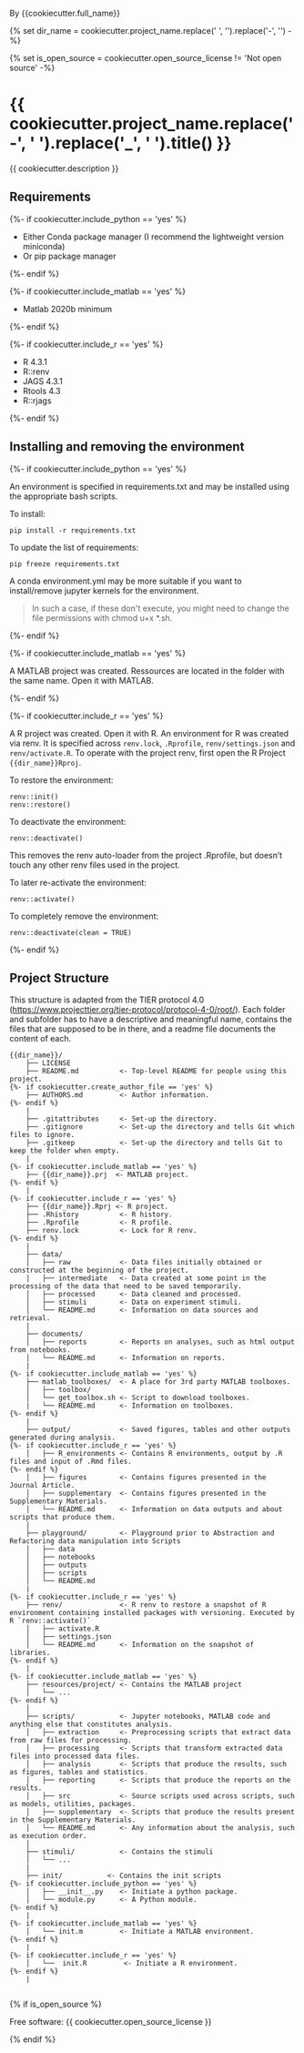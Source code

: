 By {{cookiecutter.full_name}}

{% set dir_name = cookiecutter.project_name.replace(' ', '').replace('-', '') -%}

{% set is_open_source = cookiecutter.open_source_license != 'Not open source' -%}

# {{ cookiecutter.project_name.replace('-', ' ').replace('_', ' ').title() }}
{{ cookiecutter.description }}

## Requirements

{%- if cookiecutter.include_python == 'yes' %}  

* Either Conda package manager (I recommend the lightweight version miniconda)
* Or pip package manager

{%- endif %}  

{%- if cookiecutter.include_matlab == 'yes' %}

* Matlab 2020b minimum

{%- endif %}  

{%- if cookiecutter.include_r == 'yes' %}  

* R 4.3.1
* R::renv
* JAGS 4.3.1
* Rtools 4.3
* R::rjags

{%- endif %}  

## Installing and removing the environment

{%- if cookiecutter.include_python == 'yes' %}

An environment is specified in requirements.txt and may be installed using the appropriate bash scripts.

To install:
```
pip install -r requirements.txt
```
To update the list of requirements:
```
pip freeze requirements.txt
```

A conda environment.yml may be more suitable if you want to install/remove jupyter kernels for the environment.
> In such a case, if these don't execute, you might need to change the file permissions with chmod u+x *.sh.

{%- endif %}


{%- if cookiecutter.include_matlab == 'yes' %}

A MATLAB project was created. Ressources are located in the folder with the same name. Open it with MATLAB.

{%- endif %}


{%- if cookiecutter.include_r == 'yes' %}

A R project was created. Open it with R.
An environment for R was created via renv. It is specified across `renv.lock`, `.Rprofile`, `renv/settings.json` and `renv/activate.R`. To operate with the project renv, first open the R Project `{{dir_name}}Rproj`.

To restore the environment:
```
renv::init()
renv::restore()
```

To deactivate the environment:
```
renv::deactivate()
```
This removes the renv auto-loader from the project .Rprofile, but doesn’t touch any other renv files used in the project. 

To later re-activate the environment:
```
renv::activate()
```

To completely remove the environment:
```
renv::deactivate(clean = TRUE)
```

{%- endif %}

## Project Structure
This structure is adapted from the TIER protocol 4.0 (https://www.projecttier.org/tier-protocol/protocol-4-0/root/). Each folder and subfolder has to have a descriptive and meaningful name, contains the files that are supposed to be in there, and a readme file documents the content of each. 

```
{{dir_name}}/
    ├── LICENSE
    ├── README.md          <- Top-level README for people using this project.
{%- if cookiecutter.create_author_file == 'yes' %}
    ├── AUTHORS.md         <- Author information.
{%- endif %}
    |
    ├── .gitattributes     <- Set-up the directory.
    ├── .gitignore         <- Set-up the directory and tells Git which files to ignore.
    ├── .gitkeep           <- Set-up the directory and tells Git to keep the folder when empty.
    |
{%- if cookiecutter.include_matlab == 'yes' %}
    ├── {{dir_name}}.prj  <- MATLAB project.
{%- endif %}
    |
{%- if cookiecutter.include_r == 'yes' %}
    ├── {{dir_name}}.Rprj <- R project.
    ├── .Rhistory          <- R history.
    ├── .Rprofile          <- R profile.
    ├── renv.lock          <- Lock for R renv.
{%- endif %}    
    |
    ├── data/
    │   ├── raw            <- Data files initially obtained or constructed at the beginning of the project.
    |   ├── intermediate   <- Data created at some point in the processing of the data that need to be saved temporarily.
    │   ├── processed      <- Data cleaned and processed.
    │   ├── stimuli        <- Data on experiment stimuli.
    │   └── README.md      <- Information on data sources and retrieval. 
    |
    ├── documents/
    │   ├── reports        <- Reports on analyses, such as html output from notebooks.
    │   └── README.md      <- Information on reports. 
    |
{%- if cookiecutter.include_matlab == 'yes' %}
    ├── matlab_toolboxes/  <- A place for 3rd party MATLAB toolboxes.
    │   ├── toolbox/
    │   └── get_toolbox.sh <- Script to download toolboxes.
    |   └── README.md      <- Information on toolboxes. 
{%- endif %}    
    |
    ├── output/            <- Saved figures, tables and other outputs generated during analysis.
{%- if cookiecutter.include_r == 'yes' %}
    │   ├── R_environments <- Contains R environments, output by .R files and input of .Rmd files.
{%- endif %}   
    │   ├── figures        <- Contains figures presented in the Journal Article.
    │   ├── supplementary  <- Contains figures presented in the Supplementary Materials.
    │   └── README.md      <- Information on data outputs and about scripts that produce them. 
    |
    ├── playground/        <- Playground prior to Abstraction and Refactoring data manipulation into Scripts
    │   ├── data
    │   ├── notebooks
    │   ├── outputs
    │   ├── scripts
    │   └── README.md
    |
{%- if cookiecutter.include_r == 'yes' %}
    ├── renv/              <- R renv to restore a snapshot of R environment containing installed packages with versioning. Executed by R `renv::activate()`
    │   ├── activate.R
    │   ├── settings.json
    │   └── README.md      <- Information on the snapshot of libraries. 
{%- endif %}  
    |
{%- if cookiecutter.include_matlab == 'yes' %}
    ├── resources/project/ <- Contains the MATLAB project
    │   └── ...      
{%- endif %} 
    │
    ├── scripts/           <- Jupyter notebooks, MATLAB code and anything else that constitutes analysis.
    │   ├── extraction     <- Preprocessing scripts that extract data from raw files for processing.
    │   ├── processing     <- Scripts that transform extracted data files into processed data files.
    │   ├── analysis       <- Scripts that produce the results, such as figures, tables and statistics.
    │   ├── reporting      <- Scripts that produce the reports on the results.
    │   ├── src            <- Source scripts used across scripts, such as models, utilities, packages.
    │   ├── supplementary  <- Scripts that produce the results present in the Supplementary Materials.
    │   └── README.md      <- Any information about the analysis, such as execution order. 
    │
    ├── stimuli/           <- Contains the stimuli
    │   └── ...      
    |
    ├── init/           <- Contains the init scripts
{%- if cookiecutter.include_python == 'yes' %}
    │   ├── __init__.py    <- Initiate a python package.
    │   └── module.py      <- A Python module.
{%- endif %}
    |
{%- if cookiecutter.include_matlab == 'yes' %}
    │   └── init.m         <- Initiate a MATLAB environment.
{%- endif %}
    |
{%- if cookiecutter.include_r == 'yes' %}
    │   └──  init.R         <- Initiate a R environment.
{%- endif %}
    |
    
 ```

{% if is_open_source %}

Free software: {{ cookiecutter.open_source_license }} 

{% endif %}